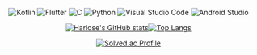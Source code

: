 <div align="center">
  
![Kotlin](https://img.shields.io/badge/Kotlin-7F52FF.svg?&style=for-the-badge&logo=Kotlin&logoColor=white)
![Flutter](https://img.shields.io/badge/Flutter-02569B.svg?&style=for-the-badge&logo=Flutter&logoColor=white)
![C](https://img.shields.io/badge/C-A8B9CC.svg?&style=for-the-badge&logo=C&logoColor=white)
![Python](https://img.shields.io/badge/Python-3776AB.svg?&style=for-the-badge&logo=Python&logoColor=white)
![Visual Studio Code](https://img.shields.io/badge/Visual%20Studio%20Code-007ACC.svg?&style=for-the-badge&logo=Visual%20Studio%20Code&logoColor=white)
![Android Studio](https://img.shields.io/badge/Android%20Studio-3DDC84.svg?&style=for-the-badge&logo=Android%20Studio&logoColor=white)

  
[![Hariose's GitHub stats](https://github-readme-stats.vercel.app/api?username=hariose&theme=tokyonight&line_height=20)](https://github.com/anuraghazra/github-readme-stats)[![Top Langs](https://github-readme-stats.vercel.app/api/top-langs/?username=hariose&layout=compact&theme=tokyonight&langs_count=6)](https://github.com/anuraghazra/github-readme-stats)

[![Solved.ac Profile](http://mazassumnida.wtf/api/v2/generate_badge?boj=hariose)](https://solved.ac/hariose/)
  
</div>
